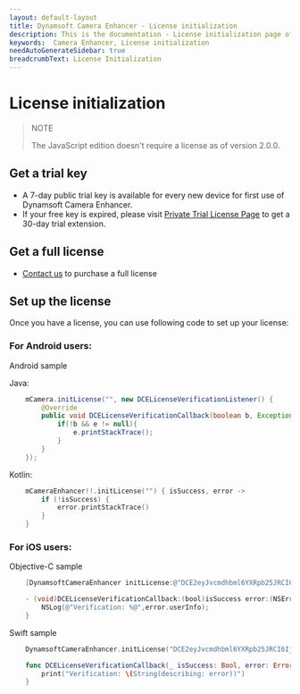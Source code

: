 ```yaml
---
layout: default-layout
title: Dynamsoft Camera Enhancer - License initialization
description: This is the documentation - License initialization page of Dynamsoft Camera Enhancer.
keywords:  Camera Enhancer, License initialization
needAutoGenerateSidebar: true
breadcrumbText: License Initialization
---
```


# License initialization

> NOTE
>
> The JavaScript edition doesn't require a license as of version 2.0.0.

## Get a trial key

- A 7-day public trial key is available for every new device for first use of Dynamsoft Camera Enhancer.
- If your free key is expired, please visit <a href="https://www.dynamsoft.com/customer/license/trialLicense?product=dce&utm_source=docs&package=android" target="_blank">Private Trial License Page</a> to get a 30-day trial extension.

## Get a full license

- [Contact us](https://www.dynamsoft.com/company/contact/)  to purchase a full license

## Set up the license

Once you have a license, you can use following code to set up your license:

### For Android users:

Android sample

Java:

```java
    mCamera.initLicense("", new DCELicenseVerificationListener() {
        @Override
        public void DCELicenseVerificationCallback(boolean b, Exception e) {
            if(!b && e != null){
                e.printStackTrace();
            }
        }
    });
```

Kotlin:

```kotlin
    mCameraEnhancer!!.initLicense("") { isSuccess, error ->
        if (!isSuccess) {
            error.printStackTrace()
        }
    }
```

### For iOS users:

Objective-C sample

```objectivec
    [DynamsoftCameraEnhancer initLicense:@"DCE2eyJvcmdhbml6YXRpb25JRCI6IjIwMDAwMSIsInByb2R1Y3RzIjoyfQ==" verificationDelegate:self];

    - (void)DCELicenseVerificationCallback:(bool)isSuccess error:(NSError *)error{
        NSLog(@"Verification: %@",error.userInfo);
    }
```

Swift sample

```swift
    DynamsoftCameraEnhancer.initLicense("DCE2eyJvcmdhbml6YXRpb25JRCI6IjIwMDAwMSIsInByb2R1Y3RzIjoyfQ==",verificationDelegate:self)

    func DCELicenseVerificationCallback(_ isSuccess: Bool, error: Error?) {
        print("Verification: \(String(describing: error))")
    }
```
